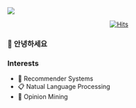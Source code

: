 <img src="https://capsule-render.vercel.app/api?type=waving&color=auto&height=200&section=header&text=Havi&fontSize=90" />


<div align=center>

[![Hits](https://hits.seeyoufarm.com/api/count/incr/badge.svg?url=https%3A%2F%2Fgithub.com%2Fseunghyeon98&count_bg=%238D3DC8&title_bg=%23555555&icon=googlecalendar.svg&icon_color=%23E7E7E7&title=hits&edge_flat=false)](https://hits.seeyoufarm.com) 


 </div>
 
###  👋 안녕하세요


### Interests
  * 🎁 Recommender Systems
  * 📋 Natual Language Processing
  * 🔎 Opinion Mining
  



